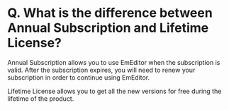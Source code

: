 # Q. What is the difference between Annual Subscription and Lifetime License?

Annual Subscription allows you to use EmEditor when the subscription is valid. After the subscription expires, you will need to renew your subscription in order to continue using EmEditor.

Lifetime License allows you to get all the new versions for free during the lifetime of the product.

